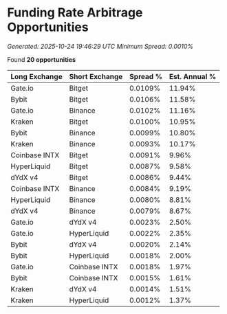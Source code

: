 # Funding Rate Arbitrage Opportunities
*Generated: 2025-10-24 19:46:29 UTC*
*Minimum Spread: 0.0010%*

Found **20 opportunities**

| Long Exchange | Short Exchange | Spread % | Est. Annual % |
|---------------|----------------|----------|---------------|
| Gate.io | Bitget | 0.0109% | 11.94% |
| Bybit | Bitget | 0.0106% | 11.58% |
| Gate.io | Binance | 0.0102% | 11.16% |
| Kraken | Bitget | 0.0100% | 10.95% |
| Bybit | Binance | 0.0099% | 10.80% |
| Kraken | Binance | 0.0093% | 10.17% |
| Coinbase INTX | Bitget | 0.0091% | 9.96% |
| HyperLiquid | Bitget | 0.0087% | 9.58% |
| dYdX v4 | Bitget | 0.0086% | 9.44% |
| Coinbase INTX | Binance | 0.0084% | 9.19% |
| HyperLiquid | Binance | 0.0080% | 8.81% |
| dYdX v4 | Binance | 0.0079% | 8.67% |
| Gate.io | dYdX v4 | 0.0023% | 2.50% |
| Gate.io | HyperLiquid | 0.0022% | 2.35% |
| Bybit | dYdX v4 | 0.0020% | 2.14% |
| Bybit | HyperLiquid | 0.0018% | 2.00% |
| Gate.io | Coinbase INTX | 0.0018% | 1.97% |
| Bybit | Coinbase INTX | 0.0015% | 1.61% |
| Kraken | dYdX v4 | 0.0014% | 1.51% |
| Kraken | HyperLiquid | 0.0012% | 1.37% |